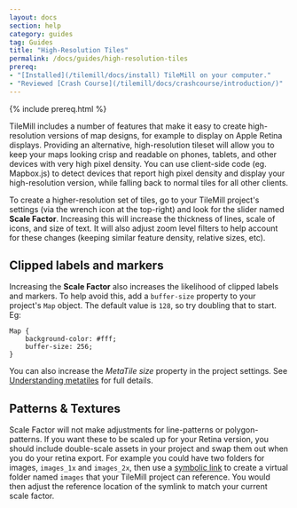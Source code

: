 ```yaml
---
layout: docs
section: help
category: guides
tag: Guides
title: "High-Resolution Tiles"
permalink: /docs/guides/high-resolution-tiles
prereq:
- "[Installed](/tilemill/docs/install) TileMill on your computer."
- "Reviewed [Crash Course](/tilemill/docs/crashcourse/introduction/)"
---
```


{% include prereq.html %}

<!-- WIP, feel free to chip in -->

TileMill includes a number of features that make it easy to create high-resolution versions of map designs, for example to display on Apple Retina displays. Providing an alternative, high-resolution tileset will allow you to keep your maps looking crisp and readable on phones, tablets, and other devices with very high pixel density. You can use client-side code (eg. Mapbox.js) to detect devices that report high pixel density and display your high-resolution version, while falling back to normal tiles for all other clients.

To create a higher-resolution set of tiles, go to your TileMill project's settings (via the wrench icon at the top-right) and look for the slider named **Scale Factor**. Increasing this will increase the thickness of lines, scale of icons, and size of text. It will also adjust zoom level filters to help account for these changes (keeping similar feature density, relative sizes, etc).

## Clipped labels and markers

Increasing the **Scale Factor** also increases the likelihood of clipped labels and markers. To help avoid this, add a `buffer-size` property to your project's `Map` object. The default value is `128`, so try doubling that to start. Eg:

    Map {
        background-color: #fff;
        buffer-size: 256;
    }

You can also increase the *MetaTile size* property in the project settings. See [Understanding metatiles](/tilemill/docs/guides/metatiles/) for full details.

## Patterns & Textures

Scale Factor will not make adjustments for line-patterns or polygon-patterns. If you want these to be scaled up for your Retina version, you should include double-scale assets in your project and swap them out when you do your retina export. For example you could have two folders for images, `images_1x` and `images_2x`, then use a [symbolic link](http://en.wikipedia.org/wiki/Symbolic_link) to create a virtual folder named `images` that your TileMill project can reference. You would then adjust the reference location of the symlink to match your current scale factor.
